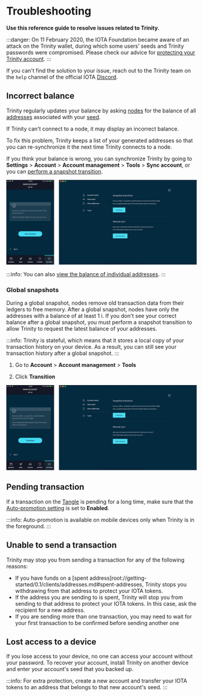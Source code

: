 # Troubleshooting

**Use this reference guide to resolve issues related to Trinity.**

:::danger:
On 11 February 2020, the IOTA Foundation became aware of an attack on the Trinity wallet, during which some users’ seeds and Trinity passwords were compromised. Please check our advice for [protecting your Trinity account](../how-to-guides/protect-trinity-account.md).
:::

If you can't find the solution to your issue, reach out to the Trinity team on the `help` channel of the official IOTA [Discord](https://discord.iota.org/).

## Incorrect balance

Trinity regularly updates your balance by asking [nodes](root://getting-started/0.1/network/nodes.md) for the balance of all [addresses](root://getting-started/0.1/clients/addresses.md) associated with your [seed](root://getting-started/0.1/clients/seeds.md).

If Trinity can't connect to a node, it may display an incorrect balance.

To fix this problem, Trinity keeps a list of your generated addresses so that you can re-synchronize it the next time Trinity connects to a node.

If you think your balance is wrong, you can synchronize Trinity by going to **Settings** > **Account** > **Account management** > **Tools** > **Sync account**, or you can [perform a snapshot transition](../how-to-guides/perform-a-snapshot-transition.md).

![Manual update](../images/sync.jpg) 

:::info:
You can also [view the balance of individual addresses](../how-to-guides/manage-your-account.md#view-the-addresses-of-an-account).
:::

### Global snapshots

During a global snapshot, nodes remove old transaction data from their ledgers to free memory. After a global snapshot, nodes have only the addresses with a balance of at least 1 i. If you don't see your correct balance after a global snapshot, you must perform a snapshot transition to allow Trinity to request the latest balance of your addresses.

:::info:
Trinity is stateful, which means that it stores a local copy of your transaction history on your device. As a result, you can still see your transaction history after a global snapshot.
:::

1. Go to **Account** > **Account management** > **Tools**

2. Click **Transition**

![Snapshot transition](../images/transition.jpg)

## Pending transaction

If a transaction on the [Tangle](root://getting-started/0.1/network/the-tangle.md) is pending for a long time, make sure that the [Auto-promotion setting](../how-to-guides/auto-promote.md) is set to **Enabled**.

:::info:
Auto-promotion is available on mobile devices only when Trinity is in the foreground.
:::

## Unable to send a transaction

Trinity may stop you from sending a transaction for any of the following reasons:

- If you have funds on a [spent address]root://getting-started/0.1/clients/addresses.md#spent-addresses, Trinity stops you withdrawing from that address to protect your IOTA tokens.
- If the address you are sending to is spent, Trinity will stop you from sending to that address to protect your IOTA tokens. In this case, ask the recipient for a new address.
- If you are sending more than one transaction, you may need to wait for your first transaction to be confirmed before sending another one

## Lost access to a device

If you lose access to your device, no one can access your account without your password. To recover your account, install Trinity on another device and enter your account's seed that you backed up.

:::info:
For extra protection, create a new account and transfer your IOTA tokens to an address that belongs to that new account's seed.
:::
